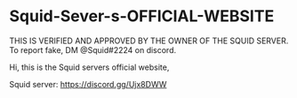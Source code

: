 # Squid-Sever-s-OFFICIAL-WEBSITE
THIS IS VERIFIED AND APPROVED BY THE OWNER OF THE SQUID SERVER. To report fake, DM @Squid#2224 on discord.

Hi, this is the Squid servers official website, 

Squid server: https://discord.gg/Ujx8DWW
